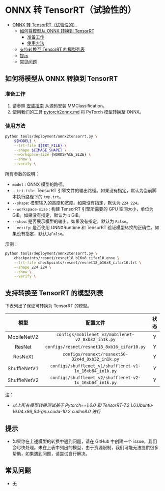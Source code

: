 # ONNX 转 TensorRT（试验性的）

<!-- TOC -->

- [ONNX 转 TensorRT（试验性的）](#onnx-tensorrt)
  - [如何将模型从 ONNX 转换到 TensorRT](#id1)
    - [准备工作](#id2)
    - [使用方法](#id3)
  - [支持转换至 TensorRT 的模型列表](#tensorrt)
  - [提示](#id4)
  - [常见问题](#id5)

<!-- TOC -->

## 如何将模型从 ONNX 转换到 TensorRT

### 准备工作

1. 请参照 [安装指南](https://mmclassification.readthedocs.io/zh_CN/latest/install.html#mmclassification) 从源码安装 MMClassification。
2. 使用我们的工具 [pytorch2onnx.md](./pytorch2onnx.md) 将 PyTorch 模型转换至 ONNX。

### 使用方法

```bash
python tools/deployment/onnx2tensorrt.py \
    ${MODEL} \
    --trt-file ${TRT_FILE} \
    --shape ${IMAGE_SHAPE} \
    --workspace-size {WORKSPACE_SIZE} \
    --show \
    --verify \
```

所有参数的说明：

- `model` : ONNX 模型的路径。
- `--trt-file`: TensorRT 引擎文件的输出路径。如果没有指定，默认为当前脚本执行路径下的 `tmp.trt`。
- `--shape`: 模型输入的高度和宽度。如果没有指定，默认为 `224 224`。
- `--workspace-size` : 构建 TensorRT 引擎所需要的 GPU 空间大小，单位为 GiB。如果没有指定，默认为 `1` GiB。
- `--show`: 是否展示模型的输出。如果没有指定，默认为 `False`。
- `--verify`: 是否使用 ONNXRuntime 和 TensorRT 验证模型转换的正确性。如果没有指定，默认为`False`。

示例：

```bash
python tools/deployment/onnx2tensorrt.py \
    checkpoints/resnet/resnet18_b16x8_cifar10.onnx \
    --trt-file checkpoints/resnet/resnet18_b16x8_cifar10.trt \
    --shape 224 224 \
    --show \
    --verify \
```

## 支持转换至 TensorRT 的模型列表

下表列出了保证可转换为 TensorRT 的模型。

|     模型     |                                    配置文件                                  |  状态  |
| :----------: | :--------------------------------------------------------------------------: | :----: |
| MobileNetV2  |    `configs/mobilenet_v2/mobilenet-v2_8xb32_in1k.py`                     |   Y    |
|    ResNet    |          `configs/resnet/resnet18_8xb16_cifar10.py`                          |   Y    |
|   ResNeXt    |     `configs/resnext/resnext50-32x4d_8xb32_in1k.py`                      |   Y    |
| ShuffleNetV1 | `configs/shufflenet_v1/shufflenet-v1-1x_16xb64_in1k.py` |   Y    |
| ShuffleNetV2 | `configs/shufflenet_v2/shufflenet-v2-1x_16xb64_in1k.py` |   Y    |

注：

- *以上所有模型转换测试基于 Pytorch==1.6.0 和 TensorRT-7.2.1.6.Ubuntu-16.04.x86_64-gnu.cuda-10.2.cudnn8.0 进行*

## 提示

- 如果你在上述模型的转换中遇到问题，请在 GitHub 中创建一个 issue，我们会尽快处理。未在上表中列出的模型，由于资源限制，我们可能无法提供很多帮助，如果遇到问题，请尝试自行解决。

## 常见问题

- 无

